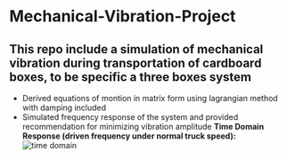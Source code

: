 # Mechanical-Vibration-Project
## This repo include a simulation of mechanical vibration during transportation of cardboard boxes, to be specific a three boxes system
* Derived equations of montion in matrix form using lagrangian method with damping included
* Simulated frequency response of the system and provided recommendation for minimizing vibration amplitude
**Time Domain Response (driven frequency under normal truck speed):**
![time domain]()
